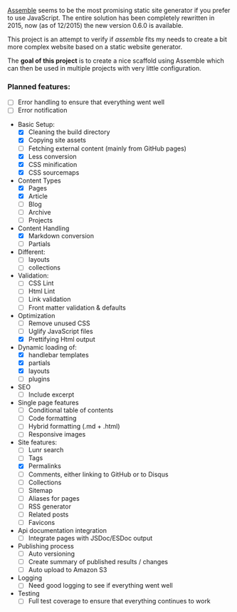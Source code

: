 [Assemble](https://github.com/assemble/assemble.git) seems to be the most promising static site generator if you prefer to use JavaScript. The entire solution has been completely rewritten in 2015, now (as of 12/2015) the new version 0.6.0 is available.

This project is an attempt to verify if *assemble* fits my needs to create a bit more complex website based on a static website generator.

The **goal of this project** is to create a nice scaffold using Assemble which can then be used in multiple projects with very little configuration.

### Planned features:

- [ ] Error handling to ensure that everything went well
- [ ] Error notification
- Basic Setup:
	- [x] Cleaning the build directory
	- [x] Copying site assets
	- [ ] Fetching external content (mainly from GitHub pages)
	- [x] Less conversion
	- [x] CSS minification
	- [x] CSS sourcemaps
- Content Types
	- [x] Pages
	- [x] Article
	- [ ] Blog
	- [ ] Archive
	- [ ] Projects
- Content Handling
	- [x] Markdown conversion
	- [ ] Partials
- Different:
	- [ ] layouts
	- [ ] collections
- Validation:
	- [ ] CSS Lint
	- [ ] Html Lint
	- [ ] Link validation
	- [ ] Front matter validation & defaults
- Optimization
	- [ ] Remove unused CSS
	- [ ] Uglify JavaScript files
	- [x] Prettifying Html output
- Dynamic loading of:
	- [x] handlebar templates
	- [x] partials
	- [x] layouts
	- [ ] plugins
- SEO
	- [ ] Include excerpt
- Single page features
	- [ ] Conditional table of contents
	- [ ] Code formatting
	- [ ] Hybrid formatting (.md + .html)
	- [ ] Responsive images
- Site features:
	- [ ] Lunr search
	- [ ] Tags
	- [x] Permalinks
	- [ ] Comments, either linking to GitHub or to Disqus
	- [ ] Collections
	- [ ] Sitemap
	- [ ] Aliases for pages
	- [ ] RSS generator
	- [ ] Related posts
	- [ ] Favicons
- Api documentation integration
	- [ ] Integrate pages with JSDoc/ESDoc output
- Publishing process
	- [ ] Auto versioning
	- [ ] Create summary of published results / changes
	- [ ] Auto upload to Amazon S3 
- Logging
	- [ ] Need good logging to see if everything went well
- Testing
	- [ ] Full test coverage to ensure that everything continues to work
